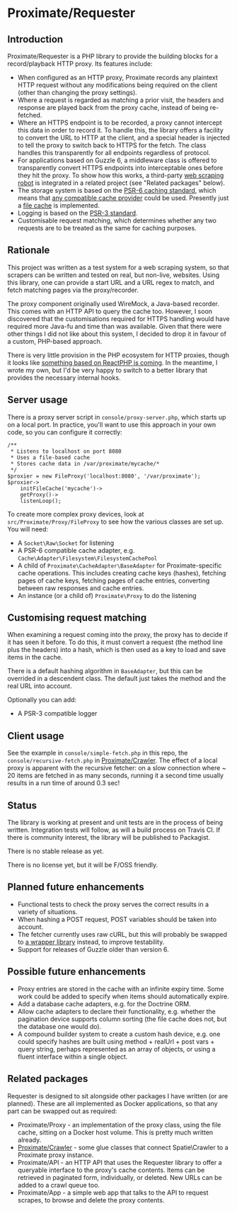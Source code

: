 Proximate/Requester
===

Introduction
---

Proximate/Requester is a PHP library to provide the building blocks for a record/playback
HTTP proxy. Its features include:

* When configured as an HTTP proxy, Proximate records any plaintext HTTP request without any
modifications being required on the client (other than changing the proxy settings).
* Where a request is regarded as matching a prior visit, the headers and response are played
back from the proxy cache, instead of being re-fetched.
* Where an HTTPS endpoint is to be recorded, a proxy cannot intercept this data in order to
record it. To handle this, the library offers a facility to convert the URL to HTTP at the
client, and a special header is injected to tell the proxy to switch back to HTTPS for the
fetch. The class handles this transparently for all endpoints regardless of protocol.
* For applications based on Guzzle 6, a middleware class is offered to transparently
convert HTTPS endpoints into interceptable ones before they hit the proxy. To show how this
works, a third-party [web scraping robot](https://github.com/spatie/crawler)
is integrated in a related project (see "Related packages" below).
* The storage system is based on the [PSR-6 caching standard](http://www.php-fig.org/psr/psr-6/),
which means that [any compatible cache provider](https://github.com/php-cache/cache/tree/master/src/Adapter)
could be used. Presently just a
[file cache](https://github.com/php-cache/cache/tree/master/src/Adapter/Filesystem) is implemented.
* Logging is based on the [PSR-3 standard](http://www.php-fig.org/psr/psr-3/).
* Customisable request matching, which determines whether any two requests are to be treated
as the same for caching purposes.

Rationale
---

This project was written as a test system for a web scraping system, so that scrapers can be
written and tested on real, but non-live, websites. Using this library, one can provide a
start URL and a URL regex to match, and fetch matching pages via the proxy/recorder.

The proxy component originally used WireMock, a Java-based recorder. This comes with an
HTTP API to query the cache too. However, I soon discovered that the customisations required
for HTTPS handling would have required more Java-fu and time than was available. Given that there
were other things I did not like about this system, I decided to drop it in favour of a custom,
PHP-based approach.

There is very little provision in the PHP ecosystem for HTTP proxies, though it looks like
[something based on ReactPHP is coming](https://github.com/clue/php-http-proxy-react/issues/4). In
the meantime, I wrote my own, but I'd be very happy to switch to a better library that provides
the necessary internal hooks.

Server usage
---

There is a proxy server script in `console/proxy-server.php`, which starts up on a local port.
In practice, you'll want to use this approach in your own code, so you can configure it correctly:

    /**
     * Listens to localhost on port 8080
     * Uses a file-based cache
     * Stores cache data in /var/proximate/mycache/*
     */
    $proxier = new FileProxy('localhost:8080', '/var/proximate');
    $proxier->
        initFileCache('mycache')->
        getProxy()->
        listenLoop();

To create more complex proxy devices, look at `src/Proximate/Proxy/FileProxy` to see how the
various classes are set up. You will need:

* A `Socket\Raw\Socket` for listening
* A PSR-6 compatible cache adapter, e.g. `Cache\Adapter\Filesystem\FilesystemCachePool`
* A child of `Proximate\CacheAdapter\BaseAdapter` for Proximate-specific cache operations. This
includes creating cache keys (hashes), fetching pages of cache keys, fetching pages of cache
entries, converting between raw responses and cache entries.
* An instance (or a child of) `Proximate\Proxy` to do the listening

Customising request matching
---

When examining a request coming into the proxy, the proxy has to decide if it has seen it
before. To do this, it must convert a request (the method line plus the headers) into a hash,
which is then used as a key to load and save items in the cache.

There is a default hashing algorithm in `BaseAdapter`, but this can be overrided in a descendent
class. The default just takes the method and the real URL into account.

Optionally you can add:

* A PSR-3 compatible logger

Client usage
---

See the example in `console/simple-fetch.php` in this repo, the `console/recursive-fetch.php`
in [Proximate/Crawler](https://github.com/halfer/proximate-crawler). The effect
of a local proxy is apparent with the recursive fetcher: on a slow connection where ~ 20 items
are fetched in as many seconds, running it a second time usually results in a run time of
around 0.3 sec!

Status
---

The library is working at present and unit tests are in the process of being written. Integration
tests will follow, as will a build process on Travis CI. If there is community interest, the
library will be published to Packagist.

There is no stable release as yet.

There is no license yet, but it will be F/OSS friendly.

Planned future enhancements
---

* Functional tests to check the proxy serves the correct results in a variety of situations.
* When hashing a POST request, POST variables should be taken into account.
* The fetcher currently uses raw cURL, but this will probably be swapped to
[a wrapper library](https://github.com/php-mod/curl) instead, to improve testability.
* Support for releases of Guzzle older than version 6.

Possible future enhancements
---

* Proxy entries are stored in the cache with an infinite expiry time. Some work could be added
to specify when items should automatically expire.
* Add a database cache adapters, e.g. for the Doctrine ORM.
* Allow cache adapters to declare their functionality, e.g. whether the pagination device
supports column sorting (the file cache does not, but the database one would do).
* A compound builder system to create a custom hash device, e.g. one could specify hashes
are built using method + realUrl + post vars + query string, perhaps represented as an array
of objects, or using a fluent interface within a single object.

Related packages
---

Requester is designed to sit alongside other packages I have written (or are planned). These are
all implemented as Docker applications, so that any part can be swapped out as required:

* Proximate/Proxy - an implementation of the proxy class, using the file cache, sitting on a
Docker host volume. This is pretty much written already.
* [Proximate/Crawler](https://github.com/halfer/proximate-crawler) - some glue classes that
connect Spatie\Crawler to a Proximate proxy instance.
* Proximate/API - an HTTP API that uses the Requester library to offer a queryable interface
to the proxy's cache contents. Items can be retrieved in paginated form, individually, or deleted.
New URLs can be added to a crawl queue too.
* Proximate/App - a simple web app that talks to the API to request scrapes, to browse and delete
the proxy contents.
